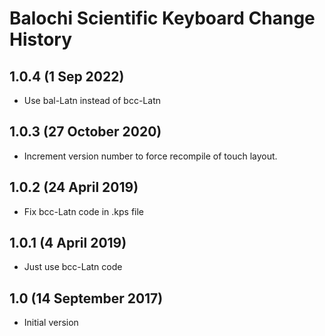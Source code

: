 Balochi Scientific Keyboard Change History
===============================

1.0.4 (1 Sep 2022)
------------------
* Use bal-Latn instead of bcc-Latn

1.0.3 (27 October 2020)
-----------------
* Increment version number to force recompile of touch layout.

1.0.2 (24 April 2019)
-----------------
* Fix bcc-Latn code in .kps file

1.0.1 (4 April 2019)
-----------------
* Just use bcc-Latn code

1.0 (14 September 2017)
-----------------
* Initial version
